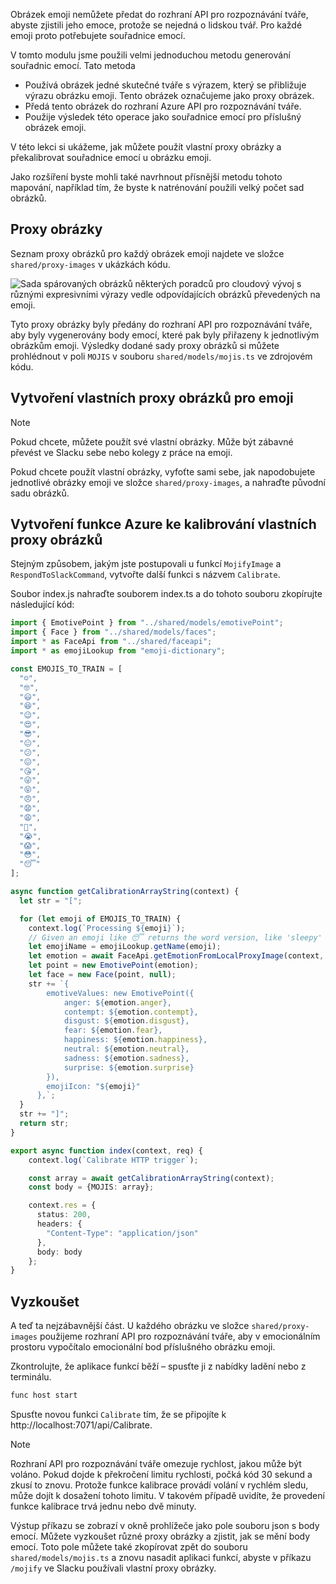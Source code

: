 Obrázek emoji nemůžete předat do rozhraní API pro rozpoznávání tváře, abyste zjistili jeho emoce, protože se nejedná o lidskou tvář. Pro každé emoji proto potřebujete souřadnice emocí.

V tomto modulu jsme použili velmi jednoduchou metodu generování souřadnic emocí. Tato metoda

- Používá obrázek jedné skutečné tváře s výrazem, který se přibližuje výrazu obrázku emoji. Tento obrázek označujeme jako proxy obrázek.
- Předá tento obrázek do rozhraní Azure API pro rozpoznávání tváře.
- Použije výsledek této operace jako souřadnice emocí pro příslušný obrázek emoji.

V této lekci si ukážeme, jak můžete použít vlastní proxy obrázky a překalibrovat souřadnice emocí u obrázku emoji.

Jako rozšíření byste mohli také navrhnout přísnější metodu tohoto mapování, například tím, že byste k natrénování použili velký počet sad obrázků.

## <a name="proxy-images"></a>Proxy obrázky

Seznam proxy obrázků pro každý obrázek emoji najdete ve složce `shared/proxy-images` v ukázkách kódu.

![Sada spárovaných obrázků některých poradců pro cloudový vývoj s různými expresivními výrazy vedle odpovídajících obrázků převedených na emoji.](../media/team.jpg)

Tyto proxy obrázky byly předány do rozhraní API pro rozpoznávání tváře, aby byly vygenerovány body emocí, které pak byly přiřazeny k jednotlivým obrázkům emoji. Výsledky dodané sady proxy obrázků si můžete prohlédnout v poli `MOJIS` v souboru `shared/models/mojis.ts` ve zdrojovém kódu.

## <a name="create-your-own-proxy-images-for-emojis"></a>Vytvoření vlastních proxy obrázků pro emoji

>[!NOTE]
> Pokud chcete, můžete použít své vlastní obrázky. Může být zábavné převést ve Slacku sebe nebo kolegy z práce na emoji.

Pokud chcete použít vlastní obrázky, vyfoťte sami sebe, jak napodobujete jednotlivé obrázky emoji ve složce `shared/proxy-images`, a nahraďte původní sadu obrázků.

## <a name="create-an-azure-function-to-calibrate-your-proxy-images"></a>Vytvoření funkce Azure ke kalibrování vlastních proxy obrázků

Stejným způsobem, jakým jste postupovali u funkcí `MojifyImage` a `RespondToSlackCommand`, vytvořte další funkci s názvem `Calibrate`.

Soubor index.js nahraďte souborem index.ts a do tohoto souboru zkopírujte následující kód:

```typescript
import { EmotivePoint } from "../shared/models/emotivePoint";
import { Face } from "../shared/models/faces";
import * as FaceApi from "../shared/faceapi";
import * as emojiLookup from "emoji-dictionary";

const EMOJIS_TO_TRAIN = [
  "☺️",
  "🤓",
  "😃",
  "😆",
  "😉",
  "😍",
  "😎",
  "😐",
  "😕",
  "😖",
  "😘",
  "😜",
  "😝",
  "😠",
  "😧",
  "😩",
  "😬",
  "😭",
  "😱",
  "😳",
  "😴"
];

async function getCalibrationArrayString(context) {
  let str = "[";

  for (let emoji of EMOJIS_TO_TRAIN) {
    context.log(`Processing ${emoji}`);
    // Given an emoji like 😴 returns the word version, like 'sleepy'
    let emojiName = emojiLookup.getName(emoji);
    let emotion = await FaceApi.getEmotionFromLocalProxyImage(context, emojiName);
    let point = new EmotivePoint(emotion);
    let face = new Face(point, null);
    str += `{
        emotiveValues: new EmotivePoint({
            anger: ${emotion.anger},
            contempt: ${emotion.contempt},
            disgust: ${emotion.disgust},
            fear: ${emotion.fear},
            happiness: ${emotion.happiness},
            neutral: ${emotion.neutral},
            sadness: ${emotion.sadness},
            surprise: ${emotion.surprise}
        }),
        emojiIcon: "${emoji}"
      },`;
  }
  str += "]";
  return str;
}

export async function index(context, req) {
    context.log(`Calibrate HTTP trigger`);

    const array = await getCalibrationArrayString(context);
    const body = {MOJIS: array};

    context.res = {
      status: 200,
      headers: {
        "Content-Type": "application/json"
      },
      body: body
    };
}
```

## <a name="try-it-out"></a>Vyzkoušet

A teď ta nejzábavnější část. U každého obrázku ve složce `shared/proxy-images` použijeme rozhraní API pro rozpoznávání tváře, aby v emocionálním prostoru vypočítalo emocionální bod příslušného obrázku emoji.

Zkontrolujte, že aplikace funkcí běží – spusťte ji z nabídky ladění nebo z terminálu.
```bash
func host start
```

Spusťte novou funkci `Calibrate` tím, že se připojíte k http://localhost:7071/api/Calibrate.

> [!NOTE]
> Rozhraní API pro rozpoznávání tváře omezuje rychlost, jakou může být voláno. Pokud dojde k překročení limitu rychlosti, počká kód 30 sekund a zkusí to znovu. Protože funkce kalibrace provádí volání v rychlém sledu, může dojít k dosažení tohoto limitu. V takovém případě uvidíte, že provedení funkce kalibrace trvá jednu nebo dvě minuty.

Výstup příkazu se zobrazí v okně prohlížeče jako pole souboru json s body emocí. Můžete vyzkoušet různé proxy obrázky a zjistit, jak se mění body emocí. Toto pole můžete také zkopírovat zpět do souboru `shared/models/mojis.ts` a znovu nasadit aplikaci funkcí, abyste v příkazu `/mojify` ve Slacku používali vlastní proxy obrázky.
